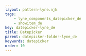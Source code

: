```yaml
---
layout: pattern-lyne.njk
tags: 
    - lyne_components_datepicker_de
    - showitem_de
key: datepicker-lyne_de
title: Datepicker
parent: datepicker-folder-lyne_de
keywords: datepicker
order: 10
---
```

